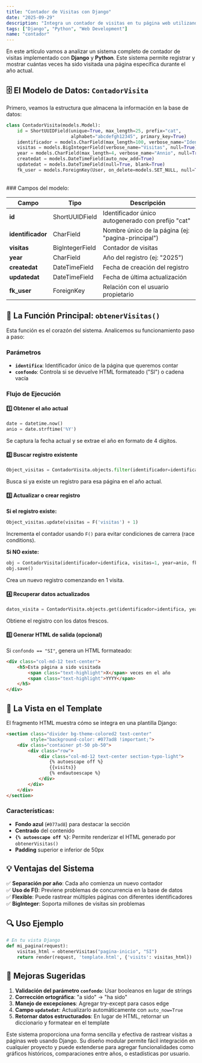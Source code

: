 ```yaml
---
title: "Contador de Visitas con Django"
date: "2025-09-29"
description: "Integra un contador de visitas en tu página web utilizando Django. Aprende a rastrear y mostrar el número "
tags: ["Django", "Python", "Web Development"]
name: "contador"
---
```



En este artículo vamos a analizar un sistema completo de contador de visitas implementado con **Django** y **Python**. Este sistema permite registrar y mostrar cuántas veces ha sido visitada una página específica durante el año actual.



## 🗄️ El Modelo de Datos: `ContadorVisita`

Primero, veamos la estructura que almacena la información en la base de datos:
<br/>
```python
class ContadorVisita(models.Model):
    id = ShortUUIDField(unique=True, max_length=25, prefix="cat", 
                        alphabet="abcdefgh12345", primary_key=True)
    identificador = models.CharField(max_length=100, verbose_name="Idenficador", null=True)
    visitas = models.BigIntegerField(verbose_name="Visitas", null=True)
    year = models.CharField(max_length=4, verbose_name="Annio", null=True)
    createdat = models.DateTimeField(auto_now_add=True)
    updatedat = models.DateTimeField(null=True, blank=True)
    fk_user = models.ForeignKey(User, on_delete=models.SET_NULL, null=True)
```
<br/>
### Campos del modelo:

| Campo | Tipo | Descripción |
|-------|------|-------------|
| **id** | ShortUUIDField | Identificador único autogenerado con prefijo "cat" |
| **identificador** | CharField | Nombre único de la página (ej: "pagina-principal") |
| **visitas** | BigIntegerField | Contador de visitas |
| **year** | CharField | Año del registro (ej: "2025") |
| **createdat** | DateTimeField | Fecha de creación del registro |
| **updatedat** | DateTimeField | Fecha de última actualización |
| **fk_user** | ForeignKey | Relación con el usuario propietario |


## 🔧 La Función Principal: `obtenerVisitas()`

Esta función es el corazón del sistema. Analicemos su funcionamiento paso a paso:

### Parámetros

- **`identifica`**: Identificador único de la página que queremos contar
- **`confondo`**: Controla si se devuelve HTML formateado ("SI") o cadena vacía

### Flujo de Ejecución

#### 1️⃣ **Obtener el año actual**

```python
date = datetime.now()
anio = date.strftime('%Y')
```

Se captura la fecha actual y se extrae el año en formato de 4 dígitos.

#### 2️⃣ **Buscar registro existente**

```python
Object_visitas = ContadorVisita.objects.filter(identificador=identifica, year=anio)
```

Busca si ya existe un registro para esa página en el año actual.

#### 3️⃣ **Actualizar o crear registro**

**Si el registro existe:**
```python
Object_visitas.update(visitas = F('visitas') + 1)
```
Incrementa el contador usando `F()` para evitar condiciones de carrera (race conditions).

**Si NO existe:**
```python
obj = ContadorVisita(identificador=identifica, visitas=1, year=anio, fk_user_id = 1)
obj.save()
```
Crea un nuevo registro comenzando en 1 visita.

#### 4️⃣ **Recuperar datos actualizados**

```python
datos_visita = ContadorVisita.objects.get(identificador=identifica, year=anio)
```

Obtiene el registro con los datos frescos.

#### 5️⃣ **Generar HTML de salida (opcional)**

Si `confondo == "SI"`, genera un HTML formateado:

```html
<div class="col-md-12 text-center">
    <h5>Esta página a sido visitada 
        <span class="text-highlight">X</span> veces en el año 
        <span class="text-highlight">YYYY</span>
    </h5>
</div>
```



## 🎨 La Vista en el Template

El fragmento HTML muestra cómo se integra en una plantilla Django:

```html
<section class="divider bg-theme-colored2 text-center" 
         style="background-color: #077ad8 !important;">
    <div class="container pt-50 pb-50">
        <div class="row">
            <div class="col-md-12 text-center section-typo-light">
                {% autoescape off %}
                {{visits}}
                {% endautoescape %}
            </div>
        </div>
    </div>
</section>
```

### Características:
- **Fondo azul** (`#077ad8`) para destacar la sección
- **Centrado** del contenido
- **`{% autoescape off %}`**: Permite renderizar el HTML generado por `obtenerVisitas()`
- **Padding** superior e inferior de 50px


## 💡 Ventajas del Sistema

✅ **Separación por año**: Cada año comienza un nuevo contador  
✅ **Uso de F()**: Previene problemas de concurrencia en la base de datos  
✅ **Flexible**: Puede rastrear múltiples páginas con diferentes identificadores  
✅ **BigInteger**: Soporta millones de visitas sin problemas


## 🔍 Uso Ejemplo

```python
# En tu vista Django
def mi_pagina(request):
    visitas_html = obtenerVisitas("pagina-inicio", "SI")
    return render(request, 'template.html', {'visits': visitas_html})
```


## 📝 Mejoras Sugeridas

1. **Validación del parámetro `confondo`**: Usar booleanos en lugar de strings
2. **Corrección ortográfica**: "a sido" → "ha sido"
3. **Manejo de excepciones**: Agregar try-except para casos edge
4. **Campo `updatedat`**: Actualizarlo automáticamente con `auto_now=True`
5. **Retornar datos estructurados**: En lugar de HTML, retornar un diccionario y formatear en el template





Este sistema proporciona una forma sencilla y efectiva de rastrear visitas a páginas web usando Django. Su diseño modular permite fácil integración en cualquier proyecto y puede extenderse para agregar funcionalidades como gráficos históricos, comparaciones entre años, o estadísticas por usuario.